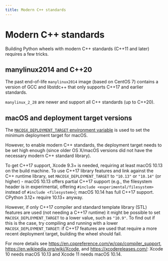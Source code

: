 ```yaml
---
title: Modern C++ standards
---
```


# Modern C++ standards

Building Python wheels with modern C++ standards (C++11 and later) requires a few tricks.


## manylinux2014 and C++20

The past end-of-life `manylinux2014` image (based on CentOS 7) contains a version of GCC and libstdc++ that only supports C++17 and earlier standards.

`manylinux_2_28` are newer and support all C++ standards (up to C++20).

## macOS and deployment target versions

The [`MACOSX_DEPLOYMENT_TARGET` environment variable](platforms.md#macos-version-compatibility) is used to set the minimum deployment target for macOS.

However, to enable modern C++ standards, the deployment target needs to be set high enough (since older OS X/macOS versions did not have the necessary modern C++ standard library).

To get C++17 support, Xcode 9.3+ is needed, requiring at least macOS 10.13 on the build machine. To use C++17 library features and link against the C++ runtime library, set `MACOSX_DEPLOYMENT_TARGET` to `"10.13"` or `"10.14"` (or higher) - macOS 10.13 offers partial C++17 support (e.g., the filesystem header is in experimental, offering `#include <experimental/filesystem>` instead of `#include <filesystem>`); macOS 10.14 has full C++17 support. CPython 3.12+ require 10.13+ anyway.

However, if only C++17 compiler and standard template library (STL) features are used (not needing a C++17 runtime) it might be possible to set `MACOSX_DEPLOYMENT_TARGET` to a lower value, such as `"10.9"`. To find out if this is the case, try compiling and running with a lower `MACOSX_DEPLOYMENT_TARGET`: if C++17 features are used that require a more recent deployment target, building the wheel should fail.

For more details see https://en.cppreference.com/w/cpp/compiler_support, https://en.wikipedia.org/wiki/Xcode, and https://xcodereleases.com/: Xcode 10 needs macOS 10.13 and Xcode 11 needs macOS 10.14.
